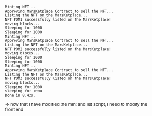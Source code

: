 ```/home/anne/HAAAAAAAA/MarsKetplace/node_modules/.bin/hardhat run scripts/mint-and-list.js --network localhost
Minting NFT...
Approving MarsKetplace Contract to sell the NFT...
Listing the NFT on the MarsKetplace...
NFT POM1 successfully listed on the MarsKetplace!
moving blocks...
Sleeping for 1000
Sleeping for 1000
Minting NFT...
Approving MarsKetplace Contract to sell the NFT...
Listing the NFT on the MarsKetplace...
NFT POM2 successfully listed on the MarsKetplace!
moving blocks...
Sleeping for 1000
Sleeping for 1000
Minting NFT...
Approving MarsKetplace Contract to sell the NFT...
Listing the NFT on the MarsKetplace...
NFT POM3 successfully listed on the MarsKetplace!
moving blocks...
Sleeping for 1000
Sleeping for 1000
Done in 8.42s.
```

=> now that I have modified the mint and list script, I need to modify the front end

